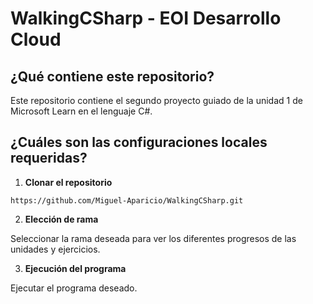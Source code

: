 # WalkingCSharp - EOI Desarrollo Cloud



## ¿Qué contiene este repositorio?

Este repositorio contiene el segundo proyecto guiado de la unidad 1 de Microsoft Learn en el lenguaje C#.



## ¿Cuáles son las configuraciones locales requeridas?

1. **Clonar el repositorio**

```https://github.com/Miguel-Aparicio/WalkingCSharp.git```

2. **Elección de rama**

Seleccionar la rama deseada para ver los diferentes progresos de las unidades y ejercicios.

3. **Ejecución del programa**

Ejecutar el programa deseado.

